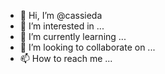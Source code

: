 - 👋 Hi, I’m @cassieda
- 👀 I’m interested in ...
- 🌱 I’m currently learning ...
- 💞️ I’m looking to collaborate on ...
- 📫 How to reach me ...

<!---
cassieda/cassieda is a ✨ special ✨ repository because its `README.md` (this file) appears on your GitHub profile.
You can click the Preview link to take a look at your changes.
--->
